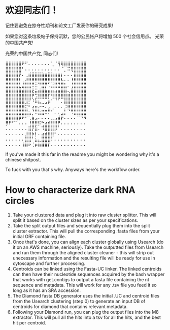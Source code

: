 # 欢迎同志们！

记住要避免在掠夺性期刊和论文工厂发表你的研究成果!

如果您对这条垃圾帖子保持沉默，您的公民帐户将增加 500 个社会信用点。
光荣的中国共产党!

光荣的中国共产党, 同志们!

⣿⣿⣿⣿⣿⠟⠋⠄⠄⠄⠄⠄⠄⠄⢁⠈⢻⢿⣿⣿⣿⣿⣿⣿⣿
⣿⣿⣿⣿⣿⠃⠄⠄⠄⠄⠄⠄⠄⠄⠄⠄⠄⠈⡀⠭⢿⣿⣿⣿⣿
⣿⣿⣿⣿⡟⠄⢀⣾⣿⣿⣿⣷⣶⣿⣷⣶⣶⡆⠄⠄⠄⣿⣿⣿⣿
⣿⣿⣿⣿⡇⢀⣼⣿⣿⣿⣿⣿⣿⣿⣿⣿⣿⣧⠄⠄⢸⣿⣿⣿⣿
⣿⣿⣿⣿⣇⣼⣿⣿⠿⠶⠙⣿⡟⠡⣴⣿⣽⣿⣧⠄⢸⣿⣿⣿⣿
⣿⣿⣿⣿⣿⣾⣿⣿⣟⣭⣾⣿⣷⣶⣶⣴⣶⣿⣿⢄⣿⣿⣿⣿⣿
⣿⣿⣿⣿⣿⣿⣿⣿⡟⣩⣿⣿⣿⡏⢻⣿⣿⣿⣿⣿⣿⣿⣿⣿⣿
⣿⣿⣿⣿⣿⣿⣹⡋⠘⠷⣦⣀⣠⡶⠁⠈⠁⠄⣿⣿⣿⣿⣿⣿⣿
⣿⣿⣿⣿⣿⣿⣍⠃⣴⣶⡔⠒⠄⣠⢀⠄⠄⠄⡨⣿⣿⣿⣿⣿⣿
⣿⣿⣿⣿⣿⣿⣿⣦⡘⠿⣷⣿⠿⠟⠃⠄⠄⣠⡇⠈⠻⣿⣿⣿⣿
⣿⣿⣿⣿⡿⠟⠋⢁⣷⣠⠄⠄⠄⠄⣀⣠⣾⡟⠄⠄⠄⠄⠉⠙⠻
⡿⠟⠋⠁⠄⠄⠄⢸⣿⣿⡯⢓⣴⣾⣿⣿⡟⠄⠄⠄⠄⠄⠄⠄⠄
⠄⠄⠄⠄⠄⠄⠄⣿⡟⣷⠄⠹⣿⣿⣿⡿⠁⠄⠄⠄⠄⠄⠄⠄⠄
⠄⠄⠄⠄⠄⠄⣸⣿⡷⡇⠄⣴⣾⣿⣿⠃⠄⠄⠄⠄⠄⠄⠄⠄⠄
⠄⠄⠄⠄⠄⠄⣿⣿⠃⣦⣄⣿⣿⣿⠇⠄⠄⠄⠄⠄⠄⠄⠄⠄⠄
⠄⠄⠄⠄⠄⢸⣿⠗⢈⡶⣷⣿⣿⡏⠄⠄⠄⠄⠄⠄⠄⠄⠄⠄⠄

If you've made it this far in the readme you might be wondering why it's a chinese shitpost.

To fuck with you that's why. Anyways here's the workflow order. 

# How to characterize dark RNA circles

1. Take your clustered data and plug it into raw cluster splitter. This will split it based on the cluster sizes as per your specifications.
2. Take the split output files and sequentially plug them into the split cluster extractor. This will pull the corresponding .fasta files from your initial ORF containing file.
3. Once that's done, you can align each cluster globally using Usearch (do it on an AWS machine, seriously). Take the outputted files from Usearch and run them through the aligned cluster cleaner - this will strip out unecessary information and the resulting file will be ready for use in cytoscape and further processing.
4. Centroids can be linked using the Fasta-UC linker. The linked centroids can then have their nucleotide sequences acquired by the bash wrapper that works with get.contigs to output a fasta file containing the nt sequence and metadata. This will work for any .tsv file you feed it so long as it has an SRA accession.
5. The Diamond fasta DB generator uses the initial .UC and centroid files from the Usearch clustering (step 0) to generate an input DB of centroids for diamond that contains relevant metadata.
6. Following your Diamond run, you can plug the output files into the M8 extractor. This will pull all the hits into a tsv for all the hits, and the best hit per centroid. 
